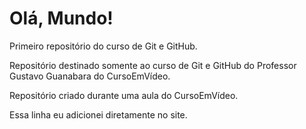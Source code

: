 # Olá, Mundo!
 Primeiro repositório do curso de Git e GitHub.

 Repositório destinado somente ao curso de Git e GitHub do Professor Gustavo Guanabara do CursoEmVídeo.

 Repositório criado durante uma aula do CursoEmVídeo.

Essa linha eu adicionei diretamente no site.
